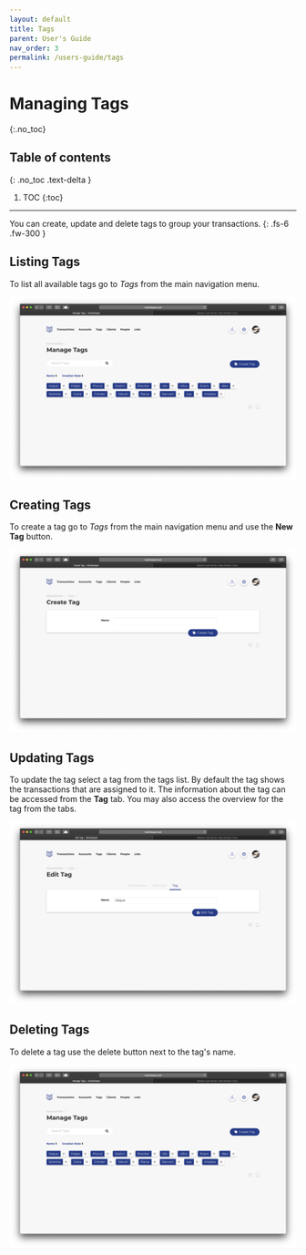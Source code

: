 ```yaml
---
layout: default
title: Tags
parent: User's Guide
nav_order: 3
permalink: /users-guide/tags
---
```


# Managing Tags
{:.no_toc}

## Table of contents
{: .no_toc .text-delta }

1. TOC
{:toc}

---

You can create, update and delete tags to group your transactions.
{: .fs-6 .fw-300 }

## Listing Tags
To list all available tags go to *Tags* from the main navigation menu.

![Tags List](/assets/images/tags-list.png)

## Creating Tags
To create a tag go to *Tags* from the main navigation menu and use the **New Tag** button.

![Create Tag](/assets/images/create-tag.png)

## Updating Tags
To update the tag select a tag from the tags list. By default the tag shows the transactions that are assigned to it. The information about the tag can be accessed from the **Tag** tab. You may also access the overview for the tag from the tabs.

![Update Tag](/assets/images/update-tag.png)

## Deleting Tags
To delete a tag use the delete button next to the tag's name.

![Delete Tag](/assets/images/tags-list.png)
